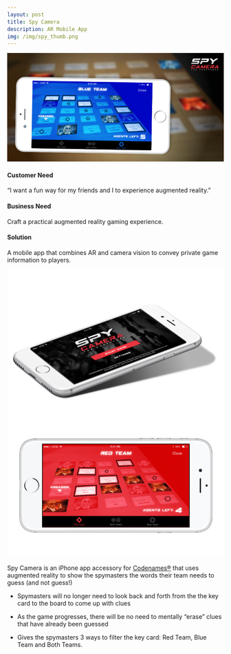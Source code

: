 ```yaml
---
layout: post
title: Spy Camera
description: AR Mobile App
img: /img/spy_thumb.png
---
```


<img class="img_scale" src="/img/spy_cover.png"/>

#### Customer Need
“I want a fun way for my friends and I to experience augmented reality.”

#### Business Need
Craft a practical augmented reality gaming experience.

#### Solution
A mobile app that combines AR and camera vision to convey private game information to players.

<img class="img_scale" src="/img/spy1.png"/>

<img class="img_scale" src="/img/spy2.png"/>

Spy Camera is an iPhone app accessory for <a href="https://boardgamegeek.com/boardgame/178900/codenames">Codenames®</a> that uses augmented reality to show the spymasters the words their team needs to guess (and not guess!)

- Spymasters will no longer need to look back and forth from the the key card to the board to come up with clues

- As the game progresses, there will be no need to mentally “erase” clues that have already been guessed

- Gives the spymasters 3 ways to filter the key card: Red Team, Blue Team and Both Teams.
